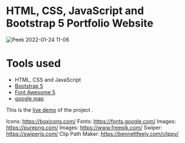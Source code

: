 HTML, CSS, JavaScript and Bootstrap 5 Portfolio Website
=======
![Peek 2022-01-24 11-06](https://user-images.githubusercontent.com/11813341/150726892-d47d1860-b157-4453-aab0-860b1328b25c.gif)

# Tools used #
* HTML, CSS and JavaScript
* [Bootstrap 5](https://getbootstrap.com/docs/5.0/getting-started/introduction/)
* [Font Awesome 5](https://fontawesome.com/)
* [google map](https://www.embed-map.com/)

This is the [live demo](https://brad-portfolio.netlify.app/) of the project . 

Icons: https://boxicons.com/
Fonts: https://fonts.google.com/
Images: https://purepng.com/
Images: https://www.freepik.com/
Swiper: https://swiperjs.com/
Clip Path Maker: https://bennettfeely.com/clippy/

